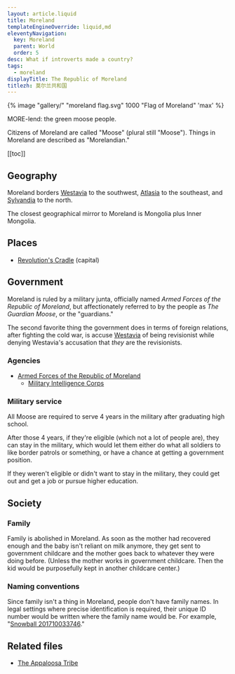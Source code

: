 ```yaml
---
layout: article.liquid
title: Moreland
templateEngineOverride: liquid,md
eleventyNavigation:
  key: Moreland
  parent: World
  order: 5
desc: What if introverts made a country?
tags:
  - moreland
displayTitle: The Republic of Moreland
titlezh: 莫尔兰共和国
---
```


{% image "gallery/" "moreland flag.svg" 1000 "Flag of Moreland" 'max' %}

MORE-lend: the green moose people.

Citizens of Moreland are called "Moose" (plural still "Moose"). Things in Moreland are described as "Morelandian."

[[toc]]

## Geography

Moreland borders [Westavia](/world/westavia/) to the southwest, [Atlasia](/world/atlasia/) to the southeast, and [Sylvandia](/world/sylvandia/) to the north.

The closest geographical mirror to Moreland is Mongolia plus Inner Mongolia.

## Places

- [Revolution's Cradle](/world/moreland/revolutions-cradle/) (capital)

## Government

Moreland is ruled by a military junta, officially named *Armed Forces of the Republic of Moreland*, but affectionately referred to by the people as *The Guardian Moose*, or the "guardians."

The second favorite thing the government does in terms of foreign relations, after fighting the cold war, is accuse [Westavia](/world/westavia/) of being revisionist while denying Westavia's accusation that *they* are the revisionists.

### Agencies

- [Armed Forces of the Republic of Moreland](/world/moreland/guardian-moose/)
	- [Military Intelligence Corps](/world/moreland/guardian-moose/mic/)

### Military service

All Moose are required to serve 4 years in the military after graduating high school.

After those 4 years, if they're eligible (which not a lot of people are), they can stay in the military, which would let them either do what all soldiers to like border patrols or something, or have a chance at getting a government position.

If they weren't eligible or didn't want to stay in the military, they could get out and get a job or pursue higher education.

## Society

### Family

Family is abolished in Moreland. As soon as the mother had recovered enough and the baby isn't reliant on milk anymore, they get sent to government childcare and the mother goes back to whatever they were doing before. (Unless the mother works in government childcare. Then the kid would be purposefully kept in another childcare center.)

### Naming conventions

Since family isn't a thing in Moreland, people don't have family names. In legal settings where precise identification is required, their unique ID number would be written where the family name would be. For example, "[Snowball 201710033746](/characters/snowball/)."

## Related files

- [The Appaloosa Tribe](/world/moreland/appaloosa-tribe/)
